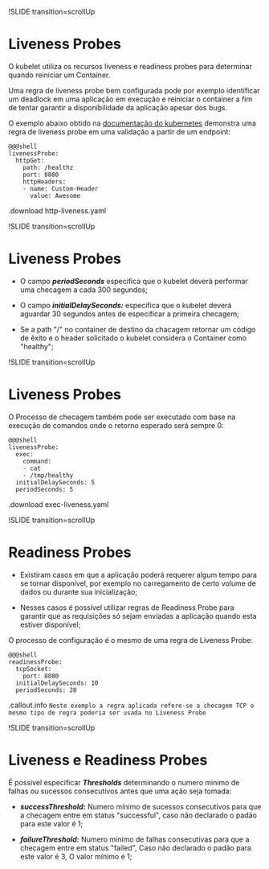 !SLIDE transition=scrollUp

# Liveness Probes

O kubelet utiliza os recursos liveness e readiness probes para determinar quando reiniciar um Container.

Uma regra de liveness probe bem configurada pode por exemplo identificar um deadlock em uma aplicação em execução e reiniciar o container a fim de tentar garantir a disponíbilidade da aplicação apesar dos bugs.

O exemplo abaixo obtido na [documentação do kubernetes](https://kubernetes.io/docs/tasks/configure-pod-container/configure-liveness-readiness-startup-probes/#define-a-liveness-http-request) demonstra uma regra de liveness probe em uma validação a partir de um endpoint:

    @@@shell
    livenessProbe:
      httpGet:
        path: /healthz
        port: 8080
        httpHeaders:
        - name: Custom-Header
          value: Awesome

.download http-liveness.yaml

!SLIDE transition=scrollUp

# Liveness Probes

- O campo ***periodSeconds*** especifica que o kubelet deverá performar uma checagem a cada 300 segundos;

- O campo ***initialDelaySeconds:*** especifica que o kubelet deverá aguardar 30 segundos antes de especificar a primeira checagem;

- Se a path "/" no container de destino da chacagem retornar um código de êxito e o header solicitado o kubelet considera o Container como "healthy";

!SLIDE transition=scrollUp

# Liveness Probes

O Processo de checagem também pode ser executado com base na execução de comandos onde o retorno esperado será sempre 0:

    @@@shell
    livenessProbe:
      exec:
        command:
        - cat
        - /tmp/healthy
      initialDelaySeconds: 5
      periodSeconds: 5

.download exec-liveness.yaml

!SLIDE transition=scrollUp

# Readiness Probes

- Existiram casos em que a aplicação poderá requerer algum tempo para se tornar disponível, por exemplo no carregamento de certo volume de dados ou durante sua inicialização;

- Nesses casos é possível utilizar regras de Readiness Probe para garantir que as requisições só sejam enviadas a aplicação quando esta estiver disponível;

O processo de configuração é o mesmo de uma regra de Liveness Probe:

    @@@shell
    readinessProbe:
      tcpSocket:
        port: 8080
      initialDelaySeconds: 10
      periodSeconds: 20

.callout.info `Neste exemplo a regra aplicada refere-se a checagem TCP o mesmo tipo de regra poderia ser usada no Liveness Probe`

!SLIDE  transition=scrollUp

# Liveness e Readiness Probes

É possível especificar ***Thresholds*** determinando o numero minimo de falhas ou sucessos consecutivos antes que uma ação seja tomada:

- ***successThreshold:*** Numero mínimo de sucessos consecutivos para que a checagem entre em status "successful", caso não declarado o padão para este valor é 1; 

- ***failureThreshold:*** Numero mínimo de falhas consecutivas para que a checagem entre em status "failed", Caso não declarado o padão para este valor é 3, O valor mínimo é 1; 